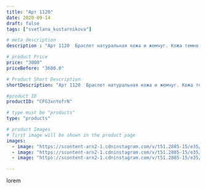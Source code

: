 ```yaml
---
title: "Арт 1120"
date: 2020-09-14
draft: false
tags: ["svetlana_kustarnikova"]

# meta description
description : "Арт 1120  Браслет натуральная кожа и жемчуг. Кожа темно серого цвета. Застежка тогл."

# product Price
price: "3000"
priceBefore: "3600.0"

# Product Short Description
shortDescription: "Арт 1120  Браслет натуральная кожа и жемчуг. Кожа темно серого цвета. Застежка тогл."

#product ID
productID: "CFG3xnYofrN"

# type must be "products"
type: "products"

# product Images
# first image will be shown in the product page
images:
  - image: "https://scontent-arn2-1.cdninstagram.com/v/t51.2885-15/e35/119601277_1028449564276423_7551915740743032781_n.jpg?se=7&tp=1&_nc_ht=scontent-arn2-1.cdninstagram.com&_nc_cat=107&_nc_ohc=i4nZrpXzXTAAX8NjIrf&ccb=7-4&oh=e853d7c3856da6d896d3584aacd282a0&oe=6083EB86&ig_cache_key=MjM5Nzg0OTE0NTMzNDQyMjc5Mw%3D%3D.2-ccb7-4"
  - image: "https://scontent-arn2-1.cdninstagram.com/v/t51.2885-15/e35/119483564_752774488616478_3221800263104088064_n.jpg?se=8&tp=1&_nc_ht=scontent-arn2-1.cdninstagram.com&_nc_cat=106&_nc_ohc=GlPUpf1MFUQAX_LI9nq&ccb=7-4&oh=d4c690b9434f735bc34ebc8eb0b94b84&oe=60849CB4&ig_cache_key=MjM5Nzg0OTE0NTMxNzcxMjIzMw%3D%3D.2-ccb7-4"
  - image: "https://scontent-arn2-1.cdninstagram.com/v/t51.2885-15/e35/119447376_748452022666137_6774115484341068454_n.jpg?se=8&tp=1&_nc_ht=scontent-arn2-1.cdninstagram.com&_nc_cat=109&_nc_ohc=R5jYAQYOO74AX9Bkt_9&ccb=7-4&oh=029f50fcc752171a40b87747e0c3bcec&oe=60824DB8&ig_cache_key=MjM5Nzg0OTE0NTMyNjA4MzY4Ng%3D%3D.2-ccb7-4"

---
```

lorem
